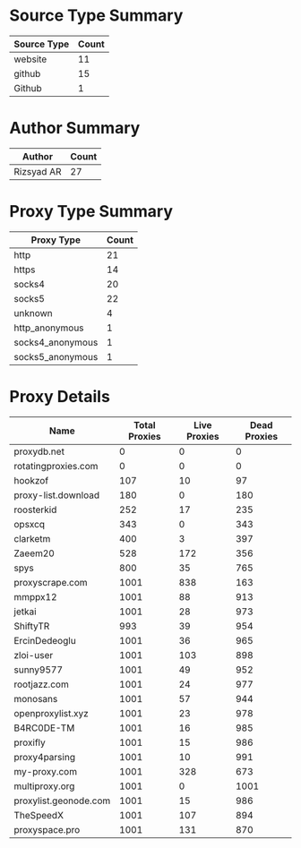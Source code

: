 # Source Type Summary

| Source Type | Count |
|-------------|-------|
| website | 11 |
| github | 15 |
| Github | 1 |


# Author Summary

| Author | Count |
|--------|-------|
| Rizsyad AR | 27 |


# Proxy Type Summary

| Proxy Type | Count |
|------------|-------|
| http | 21 |
| https | 14 |
| socks4 | 20 |
| socks5 | 22 |
| unknown | 4 |
| http_anonymous | 1 |
| socks4_anonymous | 1 |
| socks5_anonymous | 1 |


# Proxy Details

| Name | Total Proxies | Live Proxies | Dead Proxies |
|------|---------------|--------------|---------------|
| proxydb.net | 0 | 0 | 0 |
| rotatingproxies.com | 0 | 0 | 0 |
| hookzof | 107 | 10 | 97 |
| proxy-list.download | 180 | 0 | 180 |
| roosterkid | 252 | 17 | 235 |
| opsxcq | 343 | 0 | 343 |
| clarketm | 400 | 3 | 397 |
| Zaeem20 | 528 | 172 | 356 |
| spys | 800 | 35 | 765 |
| proxyscrape.com | 1001 | 838 | 163 |
| mmppx12 | 1001 | 88 | 913 |
| jetkai | 1001 | 28 | 973 |
| ShiftyTR | 993 | 39 | 954 |
| ErcinDedeoglu | 1001 | 36 | 965 |
| zloi-user | 1001 | 103 | 898 |
| sunny9577 | 1001 | 49 | 952 |
| rootjazz.com | 1001 | 24 | 977 |
| monosans | 1001 | 57 | 944 |
| openproxylist.xyz | 1001 | 23 | 978 |
| B4RC0DE-TM | 1001 | 16 | 985 |
| proxifly | 1001 | 15 | 986 |
| proxy4parsing | 1001 | 10 | 991 |
| my-proxy.com | 1001 | 328 | 673 |
| multiproxy.org | 1001 | 0 | 1001 |
| proxylist.geonode.com | 1001 | 15 | 986 |
| TheSpeedX | 1001 | 107 | 894 |
| proxyspace.pro | 1001 | 131 | 870 |

